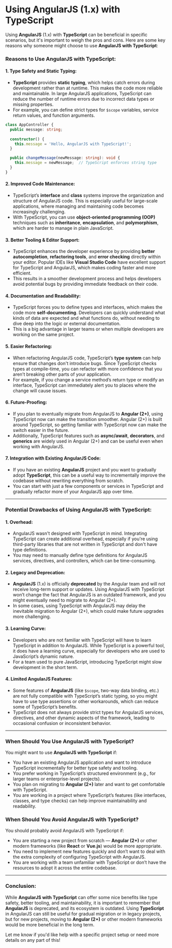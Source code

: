 # Using **AngularJS** (1.x) with **TypeScript**

Using **AngularJS** (1.x) with **TypeScript** can be beneficial in specific scenarios, but it's important to weigh the pros and cons. Here are some key reasons why someone might choose to use **AngularJS with TypeScript**:

### Reasons to Use AngularJS with TypeScript:

#### 1. **Type Safety and Static Typing**:
   - **TypeScript** provides **static typing**, which helps catch errors during development rather than at runtime. This makes the code more reliable and maintainable. In large AngularJS applications, TypeScript can reduce the number of runtime errors due to incorrect data types or missing properties.
   - For example, you can define strict types for `$scope` variables, service return values, and function arguments.

   ```typescript
   class AppController {
     public message: string;
     
     constructor() {
       this.message = 'Hello, AngularJS with TypeScript!';
     }

     public changeMessage(newMessage: string): void {
       this.message = newMessage;  // TypeScript enforces string type
     }
   }
   ```

#### 2. **Improved Code Maintenance**:
   - TypeScript’s **interface** and **class** systems improve the organization and structure of AngularJS code. This is especially useful for large-scale applications, where managing and maintaining code becomes increasingly challenging.
   - With TypeScript, you can use **object-oriented programming (OOP)** techniques such as **inheritance**, **encapsulation**, and **polymorphism**, which are harder to manage in plain JavaScript.

#### 3. **Better Tooling & Editor Support**:
   - TypeScript enhances the developer experience by providing **better autocompletion**, **refactoring tools**, and **error checking** directly within your editor. Popular IDEs like **Visual Studio Code** have excellent support for TypeScript and AngularJS, which makes coding faster and more efficient.
   - This results in a smoother development process and helps developers avoid potential bugs by providing immediate feedback on their code.

#### 4. **Documentation and Readability**:
   - TypeScript forces you to define types and interfaces, which makes the code more **self-documenting**. Developers can quickly understand what kinds of data are expected and what functions do, without needing to dive deep into the logic or external documentation.
   - This is a big advantage in larger teams or when multiple developers are working on the same project.

#### 5. **Easier Refactoring**:
   - When refactoring AngularJS code, TypeScript’s **type system** can help ensure that changes don't introduce bugs. Since TypeScript checks types at compile-time, you can refactor with more confidence that you aren’t breaking other parts of your application.
   - For example, if you change a service method’s return type or modify an interface, TypeScript can immediately alert you to places where the change will cause issues.

#### 6. **Future-Proofing**:
   - If you plan to eventually migrate from AngularJS to **Angular (2+)**, using TypeScript now can make the transition smoother. Angular (2+) is built around TypeScript, so getting familiar with TypeScript now can make the switch easier in the future.
   - Additionally, TypeScript features such as **async/await**, **decorators**, and **generics** are widely used in Angular (2+) and can be useful even when working with AngularJS.

#### 7. **Integration with Existing AngularJS Code**:
   - If you have an existing **AngularJS** project and you want to gradually adopt **TypeScript**, this can be a useful way to incrementally improve the codebase without rewriting everything from scratch.
   - You can start with just a few components or services in TypeScript and gradually refactor more of your AngularJS app over time.

---

### Potential Drawbacks of Using AngularJS with TypeScript:

#### 1. **Overhead**:
   - AngularJS wasn't designed with TypeScript in mind. Integrating TypeScript can create additional overhead, especially if you're using third-party libraries that are not written in TypeScript and don't have type definitions.
   - You may need to manually define type definitions for AngularJS services, directives, and controllers, which can be time-consuming.

#### 2. **Legacy and Deprecation**:
   - **AngularJS** (1.x) is officially **deprecated** by the Angular team and will not receive long-term support or updates. Using AngularJS with TypeScript won’t change the fact that AngularJS is an outdated framework, and you might eventually need to migrate to Angular (2+).
   - In some cases, using TypeScript with AngularJS may delay the inevitable migration to Angular (2+), which could make future upgrades more challenging.

#### 3. **Learning Curve**:
   - Developers who are not familiar with TypeScript will have to learn TypeScript in addition to AngularJS. While TypeScript is a powerful tool, it does have a learning curve, especially for developers who are used to JavaScript’s dynamic nature.
   - For a team used to pure JavaScript, introducing TypeScript might slow development in the short term.

#### 4. **Limited AngularJS Features**:
   - Some features of **AngularJS** (like `$scope`, two-way data binding, etc.) are not fully compatible with TypeScript’s static typing, so you might have to use type assertions or other workarounds, which can reduce some of TypeScript’s benefits.
   - TypeScript does not always provide strict types for AngularJS services, directives, and other dynamic aspects of the framework, leading to occasional confusion or inconsistent behavior.

---

### When Should You Use AngularJS with TypeScript?

You might want to use **AngularJS with TypeScript** if:
- You have an existing AngularJS application and want to introduce TypeScript incrementally for better type safety and tooling.
- You prefer working in TypeScript’s structured environment (e.g., for larger teams or enterprise-level projects).
- You plan on migrating to **Angular (2+)** later and want to get comfortable with TypeScript.
- You are working in a project where TypeScript’s features (like interfaces, classes, and type checks) can help improve maintainability and readability.

### When Should You Avoid AngularJS with TypeScript?

You should probably avoid AngularJS with TypeScript if:
- You are starting a new project from scratch — **Angular (2+)** or other modern frameworks (like **React** or **Vue.js**) would be more appropriate.
- You need to implement new features quickly and don’t want to deal with the extra complexity of configuring TypeScript with AngularJS.
- You are working with a team unfamiliar with TypeScript or don’t have the resources to adopt it across the entire codebase.

---

### Conclusion:
While **AngularJS with TypeScript** can offer some nice benefits like type safety, better tooling, and maintainability, it is important to remember that **AngularJS** is deprecated, and its ecosystem is outdated. Using **TypeScript** in AngularJS can still be useful for gradual migration or in legacy projects, but for new projects, moving to **Angular (2+)** or other modern frameworks would be more beneficial in the long term.

Let me know if you'd like help with a specific project setup or need more details on any part of this!